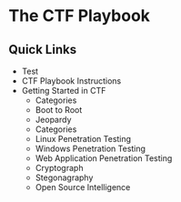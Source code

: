 # The CTF Playbook

## Quick Links

* Test
* CTF Playbook Instructions
* Getting Started in CTF
  * Categories
  * Boot to Root
  * Jeopardy
  * Categories
  * Linux Penetration Testing
  * Windows Penetration Testing
  * Web Application Penetration Testing
  * Cryptograph
  * Stegonagraphy
  * Open Source Intelligence

